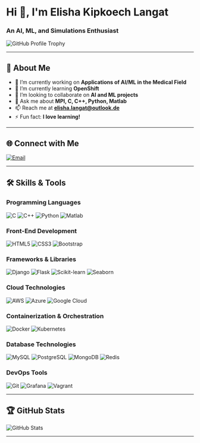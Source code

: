 # Hi 👋, I'm Elisha Kipkoech Langat

### An AI, ML, and Simulations Enthusiast

![GitHub Profile Trophy](https://github-profile-trophy.vercel.app/?username=langakipkoech)

---

## 🚀 About Me

- 🔭 I’m currently working on **Applications of AI/ML in the Medical Field**  
- 🌱 I’m currently learning **OpenShift**  
- 👯 I’m looking to collaborate on **AI and ML projects**  
- 💬 Ask me about **MPI, C, C++, Python, Matlab**  
- 📫 Reach me at **elisha.langat@outlook.de**  
- ⚡ Fun fact: **I love learning!**

---

## 🌐 Connect with Me

[![Email](https://img.shields.io/badge/Email-elisha.langat%40outlook.de-blue)](mailto:elisha.langat@outlook.de)

---

## 🛠️ Skills & Tools

### Programming Languages
![C](https://img.shields.io/badge/C-%2300599C.svg?style=flat&logo=c&logoColor=white)
![C++](https://img.shields.io/badge/C++-%2300599C.svg?style=flat&logo=c%2B%2B&logoColor=white)
![Python](https://img.shields.io/badge/Python-%233776AB.svg?style=flat&logo=python&logoColor=white)
![Matlab](https://img.shields.io/badge/Matlab-%23FF5E99.svg?style=flat&logo=mathworks&logoColor=white)

### Front-End Development
![HTML5](https://img.shields.io/badge/HTML5-%23E34F26.svg?style=flat&logo=html5&logoColor=white)
![CSS3](https://img.shields.io/badge/CSS3-%231572B6.svg?style=flat&logo=css3&logoColor=white)
![Bootstrap](https://img.shields.io/badge/Bootstrap-%237952B3.svg?style=flat&logo=bootstrap&logoColor=white)

### Frameworks & Libraries
![Django](https://img.shields.io/badge/Django-%23092E20.svg?style=flat&logo=django&logoColor=white)
![Flask](https://img.shields.io/badge/Flask-%23000000.svg?style=flat&logo=flask&logoColor=white)
![Scikit-learn](https://img.shields.io/badge/Scikit--learn-%23F7931E.svg?style=flat&logo=scikit-learn&logoColor=white)
![Seaborn](https://img.shields.io/badge/Seaborn-%23CC2A51.svg?style=flat&logo=python&logoColor=white)

### Cloud Technologies
![AWS](https://img.shields.io/badge/AWS-%23FF9900.svg?style=flat&logo=amazon-aws&logoColor=white)
![Azure](https://img.shields.io/badge/Azure-%230072C6.svg?style=flat&logo=microsoft-azure&logoColor=white)
![Google Cloud](https://img.shields.io/badge/GCP-%234285F4.svg?style=flat&logo=google-cloud&logoColor=white)

### Containerization & Orchestration
![Docker](https://img.shields.io/badge/Docker-%232496ED.svg?style=flat&logo=docker&logoColor=white)
![Kubernetes](https://img.shields.io/badge/Kubernetes-%23326CE5.svg?style=flat&logo=kubernetes&logoColor=white)

### Database Technologies
![MySQL](https://img.shields.io/badge/MySQL-%234479A1.svg?style=flat&logo=mysql&logoColor=white)
![PostgreSQL](https://img.shields.io/badge/PostgreSQL-%23336791.svg?style=flat&logo=postgresql&logoColor=white)
![MongoDB](https://img.shields.io/badge/MongoDB-%2347A248.svg?style=flat&logo=mongodb&logoColor=white)
![Redis](https://img.shields.io/badge/Redis-%23DC382D.svg?style=flat&logo=redis&logoColor=white)

### DevOps Tools
![Git](https://img.shields.io/badge/Git-%23F05033.svg?style=flat&logo=git&logoColor=white)
![Grafana](https://img.shields.io/badge/Grafana-%23F46800.svg?style=flat&logo=grafana&logoColor=white)
![Vagrant](https://img.shields.io/badge/Vagrant-%230076C6.svg?style=flat&logo=vagrant&logoColor=white)

---

## 🏆 GitHub Stats
![GitHub Stats](https://github-readme-stats.vercel.app/api?username=langakipkoech&show_icons=true&theme=radical)

---
